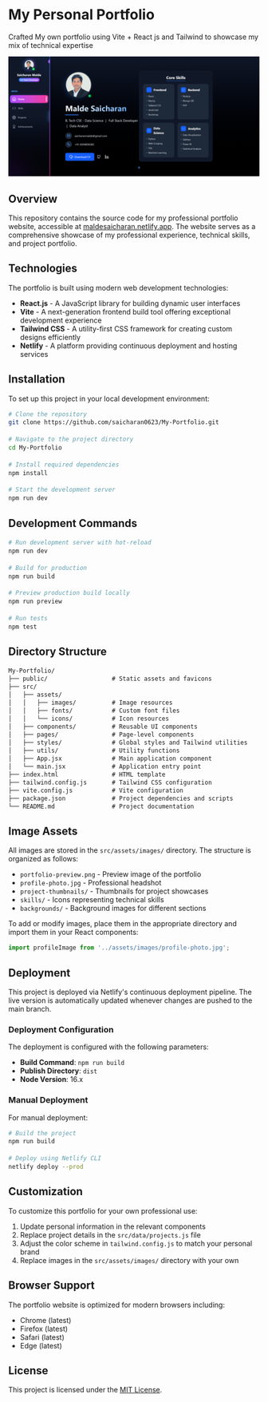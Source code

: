 # My Personal Portfolio
Crafted My own portfolio using Vite + React js and Tailwind to showcase my mix of technical expertise

![Portfolio Preview](reference.png)

## Overview

This repository contains the source code for my professional portfolio website, accessible at [maldesaicharan.netlify.app](https://maldesaicharan.netlify.app). The website serves as a comprehensive showcase of my professional experience, technical skills, and project portfolio.

## Technologies

The portfolio is built using modern web development technologies:

- **React.js** - A JavaScript library for building dynamic user interfaces
- **Vite** - A next-generation frontend build tool offering exceptional development experience
- **Tailwind CSS** - A utility-first CSS framework for creating custom designs efficiently
- **Netlify** - A platform providing continuous deployment and hosting services

## Installation

To set up this project in your local development environment:

```bash
# Clone the repository
git clone https://github.com/saicharan0623/My-Portfolio.git

# Navigate to the project directory
cd My-Portfolio

# Install required dependencies
npm install

# Start the development server
npm run dev
```

## Development Commands

```bash
# Run development server with hot-reload
npm run dev

# Build for production
npm run build

# Preview production build locally
npm run preview

# Run tests
npm test
```

## Directory Structure

```
My-Portfolio/
├── public/                  # Static assets and favicons
├── src/
│   ├── assets/
│   │   ├── images/          # Image resources
│   │   ├── fonts/           # Custom font files
│   │   └── icons/           # Icon resources
│   ├── components/          # Reusable UI components
│   ├── pages/               # Page-level components
│   ├── styles/              # Global styles and Tailwind utilities
│   ├── utils/               # Utility functions
│   ├── App.jsx              # Main application component
│   └── main.jsx             # Application entry point
├── index.html               # HTML template
├── tailwind.config.js       # Tailwind CSS configuration
├── vite.config.js           # Vite configuration
├── package.json             # Project dependencies and scripts
└── README.md                # Project documentation
```

## Image Assets

All images are stored in the `src/assets/images/` directory. The structure is organized as follows:

- `portfolio-preview.png` - Preview image of the portfolio
- `profile-photo.jpg` - Professional headshot
- `project-thumbnails/` - Thumbnails for project showcases
- `skills/` - Icons representing technical skills
- `backgrounds/` - Background images for different sections

To add or modify images, place them in the appropriate directory and import them in your React components:

```javascript
import profileImage from '../assets/images/profile-photo.jpg';
```

## Deployment

This project is deployed via Netlify's continuous deployment pipeline. The live version is automatically updated whenever changes are pushed to the main branch.

### Deployment Configuration

The deployment is configured with the following parameters:

- **Build Command**: `npm run build`
- **Publish Directory**: `dist`
- **Node Version**: 16.x

### Manual Deployment

For manual deployment:

```bash
# Build the project
npm run build

# Deploy using Netlify CLI
netlify deploy --prod
```

## Customization

To customize this portfolio for your own professional use:

1. Update personal information in the relevant components
2. Replace project details in the `src/data/projects.js` file
3. Adjust the color scheme in `tailwind.config.js` to match your personal brand
4. Replace images in the `src/assets/images/` directory with your own

## Browser Support

The portfolio website is optimized for modern browsers including:

- Chrome (latest)
- Firefox (latest)
- Safari (latest)
- Edge (latest)

## License

This project is licensed under the [MIT License](LICENSE).

